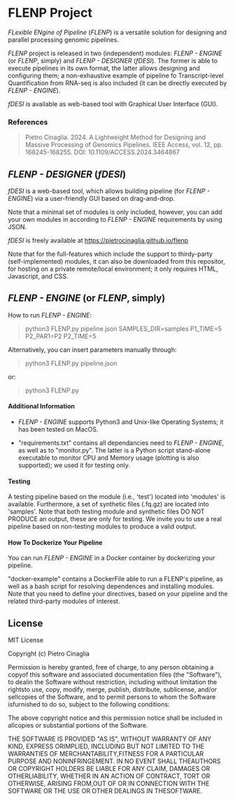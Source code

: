 # FLENP Project

*FLexible ENgine of Pipeline* (*FLENP*) is a versatile solution for designing and parallel processing genomic pipelines. 

*FLENP* project is released in two (independent) modules: *FLENP - ENGINE* (or *FLENP*, simply) and *FLENP - DESIGNER* (*fDESI*). The former is able to execute pipelines in its own format, the latter allows designing and configuring them; a non-exhaustive example of pipeline fo Transcript-level Quantification from RNA-seq is also included (it can be directly executed by *FLENP - ENGINE*).

*fDESI* is available as web-based tool with Graphical User Interface (GUI).


### References

> Pietro Cinaglia. 2024. A Lightweight Method for Designing and Massive Processing of Genomics Pipelines. IEEE Access, vol. 12, pp. 168245-168255. DOI: 10.1109/ACCESS.2024.3464867


## *FLENP - DESIGNER* (*fDESI*)

*fDESI* is a web-based tool, which allows building pipeline (for *FLENP - ENGINE*) via a user-friendly GUI based on drag-and-drop.

Note that a minimal set of modules is only included, however, you can add your own modules in according to *FLENP - ENGINE* requirements by using JSON.

*fDESI* is freely available at https://pietrocinaglia.github.io/flenp

Note that for the full-features which include the support to thirdy-party (self-implemented) modules, it can also be downloaded from this repositor, for hosting on a private remote/local environment; it only requires HTML, Javascript, and CSS.


## *FLENP - ENGINE* (or *FLENP*, simply)

How to run *FLENP - ENGINE*:

> python3 FLENP.py pipeline.json SAMPLES_DIR=samples P1_TIME=5 P2_PAR1=P2 P2_TIME=5

Alternatively, you can insert parameters manually through:

> python3 FLENP.py pipeline.json

or:

> python3 FLENP.py


#### Additional Information

- *FLENP - ENGINE* supports Python3 and Unix-like Operating Systems; it has been tested on MacOS.

- "requirements.txt" contains all dependancies need to *FLENP - ENGINE*, as well as to "monitor.py". The latter is a Python script stand-alone executable to monitor CPU and Memory usage (plotting is also supported); we used it for testing only.


#### Testing

A testing pipeline based on the module (i.e., 'test') located into 'modules' is available. Furthermore, a set of synthetic files (.fq.gz) are located into 'samples'.
Note that both testing module and synthetic files DO NOT PRODUCE an output, these are only for testing.
We invite you to use a real pipeline based on non-testing modules to produce a valid output.


#### How To Dockerize Your Pipeline
You can run *FLENP - ENGINE* in a Docker container by dockerizing your pipeline.

"docker-example" contains a DockerFile able to run a FLENP's pipeline, as well as a bash script for resolving dependences and installing modules. Note that you need to define your directives, based on your pipeline and the related third-party modules of interest.


## License

MIT License

Copyright (c) Pietro Cinaglia

Permission is hereby granted, free of charge, to any person obtaining a copyof this software and associated documentation files (the "Software"), to dealin the Software without restriction, including without limitation the rightsto use, copy, modify, merge, publish, distribute, sublicense, and/or sellcopies of the Software, and to permit persons to whom the Software isfurnished to do so, subject to the following conditions:

The above copyright notice and this permission notice shall be included in allcopies or substantial portions of the Software.

THE SOFTWARE IS PROVIDED "AS IS", WITHOUT WARRANTY OF ANY KIND, EXPRESS ORIMPLIED, INCLUDING BUT NOT LIMITED TO THE WARRANTIES OF MERCHANTABILITY,FITNESS FOR A PARTICULAR PURPOSE AND NONINFRINGEMENT. IN NO EVENT SHALL THEAUTHORS OR COPYRIGHT HOLDERS BE LIABLE FOR ANY CLAIM, DAMAGES OR OTHERLIABILITY, WHETHER IN AN ACTION OF CONTRACT, TORT OR OTHERWISE, ARISING FROM,OUT OF OR IN CONNECTION WITH THE SOFTWARE OR THE USE OR OTHER DEALINGS IN THESOFTWARE.